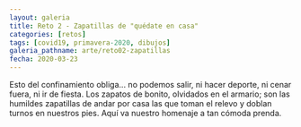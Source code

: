 ```yaml
---
layout: galeria
title: Reto 2 - Zapatillas de "quédate en casa"
categories: [retos]
tags: [covid19, primavera-2020, dibujos]
galeria_pathname: arte/reto02-zapatillas
fecha: 2020-03-23
---
```


Esto del confinamiento obliga... no podemos salir, ni hacer deporte, ni cenar fuera, ni ir de fiesta. Los zapatos de bonito, olvidados en el armario; son las humildes zapatillas de andar por casa las que toman el relevo y doblan turnos en nuestros pies. Aquí va nuestro homenaje a tan cómoda prenda.

